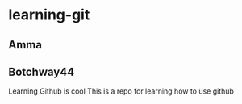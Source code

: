 # learning-git
## Amma 
## Botchway44
Learning Github is cool
This is a repo for learning how to use github

